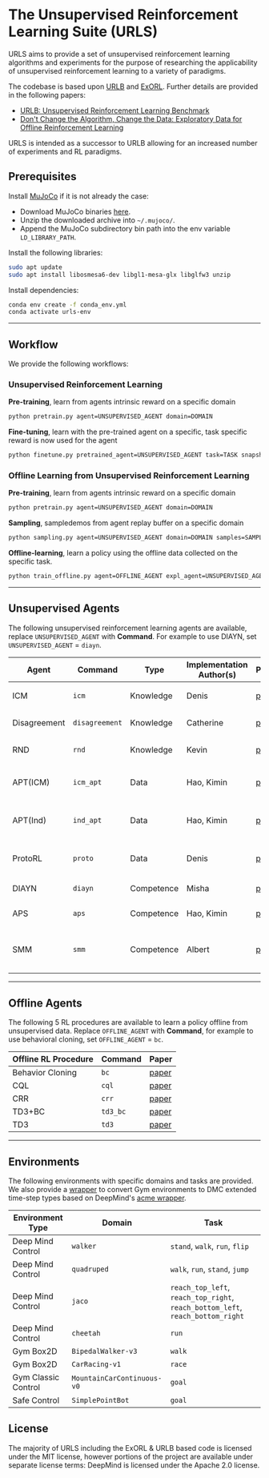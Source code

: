 

# The Unsupervised Reinforcement Learning Suite (URLS)

URLS aims to provide a set of unsupervised reinforcement learning algorithms and experiments for the purpose of researching the applicability of unsupervised reinforcement learning to a variety of paradigms. 

The codebase is based upon [URLB](https://github.com/rll-research/url_benchmark) and [ExORL](https://github.com/denisyarats/exorl). Further details are provided in the following papers:

- [URLB: Unsupervised Reinforcement Learning Benchmark](https://arxiv.org/abs/2110.15191)
- [Don't Change the Algorithm, Change the Data: Exploratory Data for Offline Reinforcement Learning](https://arxiv.org/abs/2201.13425)

URLS is intended as a successor to URLB allowing for an increased number of experiments and RL paradigms.

## Prerequisites

Install [MuJoCo](http://www.mujoco.org/) if it is not already the case:

* Download MuJoCo binaries [here](https://mujoco.org/download).
* Unzip the downloaded archive into `~/.mujoco/`.
* Append the MuJoCo subdirectory bin path into the env variable `LD_LIBRARY_PATH`.

Install the following libraries:
```sh
sudo apt update
sudo apt install libosmesa6-dev libgl1-mesa-glx libglfw3 unzip
```

Install dependencies:
```sh
conda env create -f conda_env.yml
conda activate urls-env
```

****

## Workflow

We provide the following workflows:

### Unsupervised Reinforcement Learning
  **Pre-training**, learn from agents intrinsic reward on a specific domain
  ```sh
  python pretrain.py agent=UNSUPERVISED_AGENT domain=DOMAIN
  ```
  **Fine-tuning**, learn with the pre-trained agent on a specific, task specific reward is now used for the agent
  ```sh
  python finetune.py pretrained_agent=UNSUPERVISED_AGENT task=TASK snapshot_ts=TS obs_type=OBS_TYPE
  ```

### Offline Learning from Unsupervised Reinforcement Learning
  **Pre-training**, learn from agents intrinsic reward on a specific domain
  ```sh
  python pretrain.py agent=UNSUPERVISED_AGENT domain=DOMAIN
  ```
  **Sampling**, sampledemos from agent replay buffer on a specific domain
  ```sh
  python sampling.py agent=UNSUPERVISED_AGENT domain=DOMAIN samples=SAMPLES snapshot_ts=TS obs_type=OBS_TYPE
  ```
  **Offline-learning**, learn a policy using the offline data collected on the specific task.
  ```sh
  python train_offline.py agent=OFFLINE_AGENT expl_agent=UNSUPERVISED_AGENT task=TASK
  ```

****

## Unsupervised Agents
The following unsupervised reinforcement learning agents are available, replace `UNSUPERVISED_AGENT` with **Command**. 
For example to use DIAYN, set `UNSUPERVISED_AGENT` = `diayn`.

| Agent | Command | Type | Implementation Author(s) | Paper | Intrinsic Reward
|---|---|---|---|---|---|
| ICM | `icm` | Knowledge | Denis | [paper](https://arxiv.org/abs/1705.05363)| $\| \| g(\mathbf{z}_{t+1} \| \mathbf{z}_{t}, \mathbf{a}_{t}) - \mathbf{z}_{t+1} \| \| ^{2}$
| Disagreement| `disagreement`| Knowledge | Catherine | [paper](https://arxiv.org/abs/1906.04161) |  $Var\{ g_{i} (\mathbf{z}_{t+1} \| \mathbf{z}_{t}, \mathbf{a}_{t}) \}$
| RND | `rnd`| Knowledge | Kevin | [paper](https://arxiv.org/abs/1810.12894) | $\| \| g(\mathbf{z}_{t}, \mathbf{a}_{t}) - \tilde{g}(\mathbf{z}_{t}, \mathbf{a}_{t}) \| \| ^{2}_{2}$
| APT(ICM) | `icm_apt` | Data | Hao, Kimin | [paper](https://arxiv.org/abs/2103.04551)| $\sum_{j \in random} \log \| \| \mathbf{z}_{t} - \mathbf{z}_{j} \| \|$
| APT(Ind) | `ind_apt` | Data | Hao, Kimin | [paper](https://arxiv.org/abs/2103.04551)| $\sum_{j \in random} \log \| \| \mathbf{z}_{t} - \mathbf{z}_{j} \| \|$
| ProtoRL | `proto` | Data | Denis | [paper](https://arxiv.org/abs/2102.11271)| $\sum_{j \in random} \log \| \| \mathbf{z}_{t} - \mathbf{z}_{j} \| \|$
| DIAYN | `diayn` | Competence | Misha | [paper](https://arxiv.org/abs/1802.06070)| $\log q(\mathbf{w}\|\mathbf{z}) + const$
| APS | `aps` | Competence | Hao, Kimin | [paper](http://proceedings.mlr.press/v139/liu21b.html)| $r_{t}^{APT}(\mathbf{z}) + \log q(\mathbf{z} \| \mathbf{w})$
| SMM | `smm` | Competence | Albert | [paper](https://arxiv.org/abs/1906.05274) | $\log p^{*}(\mathbf{z}) - \log q_{\mathbf{w}}(\mathbf{z}) - \log p(\mathbf{w}) + \log d(\mathbf{w} \| \mathbf{z})$

****

## Offline Agents

The following 5 RL procedures are available to learn a policy offline from unsupervised data. Replace `OFFLINE_AGENT` with **Command**, for example to use behavioral cloning, set `OFFLINE_AGENT` = `bc`.

| Offline RL Procedure | Command | Paper |
|---|---|---|
| Behavior Cloning | `bc` |  [paper](https://proceedings.neurips.cc/paper/1988/file/812b4ba287f5ee0bc9d43bbf5bbe87fb-Paper.pdf)|
| CQL | `cql` |  [paper](https://arxiv.org/pdf/2006.04779.pdf)|
| CRR | `crr` |[paper](https://arxiv.org/pdf/2006.15134.pdf)|
| TD3+BC | `td3_bc` | [paper](https://arxiv.org/pdf/2106.06860.pdf) |
| TD3 | `td3` | [paper](https://arxiv.org/pdf/1802.09477.pdf)|

**** 

## Environments

The following environments with specific domains and tasks are provided. We also provide a [wrapper](utils/wrappers/gym_wrapper.py) to convert Gym environments to DMC extended time-step types based on DeepMind's [acme wrapper](https://github.com/deepmind/acme/blob/master/acme/wrappers/gym_wrapper.py).

Environment Type | Domain | Task |
|---|---|---|
Deep Mind Control | `walker` | `stand`, `walk`, `run`, `flip` |
Deep Mind Control | `quadruped` | `walk`, `run`, `stand`, `jump` |
Deep Mind Control | `jaco` | `reach_top_left`, `reach_top_right`, `reach_bottom_left`, `reach_bottom_right`
Deep Mind Control | `cheetah` | `run` | `run_backward`
Gym Box2D | `BipedalWalker-v3` | `walk`
Gym Box2D | `CarRacing-v1` | `race`
Gym Classic Control | `MountainCarContinuous-v0` | `goal`
Safe Control | `SimplePointBot` | `goal`


## License
The majority of URLS including the ExORL & URLB based code is licensed under the MIT license, however portions of the project are available under separate license terms: DeepMind is licensed under the Apache 2.0 license.
